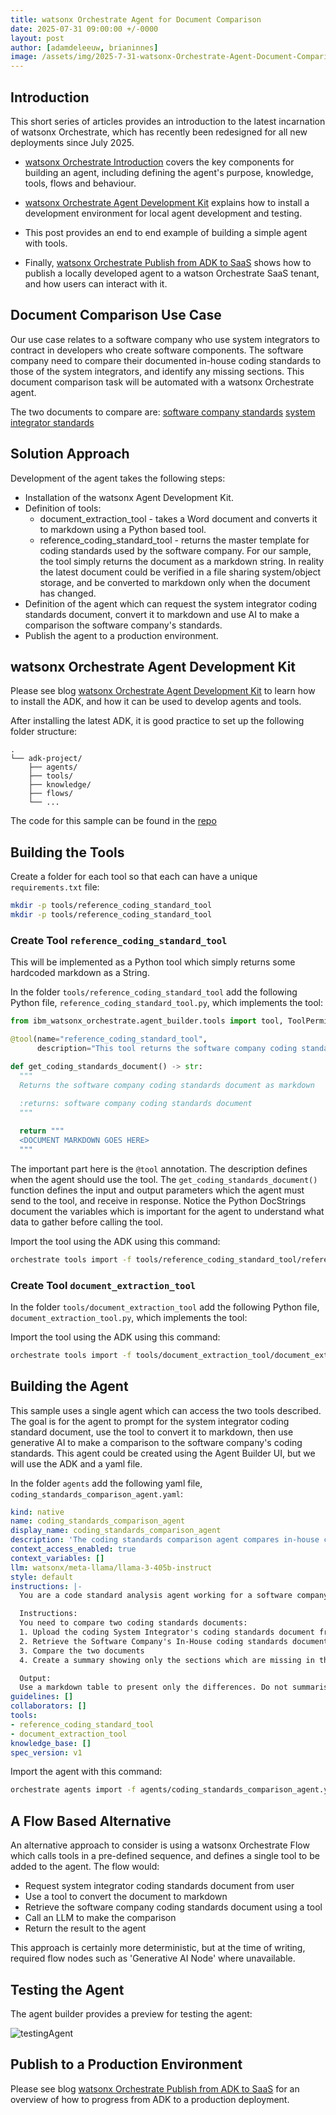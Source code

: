 ```yaml
---
title: watsonx Orchestrate Agent for Document Comparison
date: 2025-07-31 09:00:00 +/-0000
layout: post
author: [adamdeleeuw, brianinnes]
image: /assets/img/2025-7-31-watsonx-Orchestrate-Agent-Document-Comparison/watsonxassistant_lifecycle_1x1_16x9.jpeg
---
```


## Introduction

This short series of articles provides an introduction to the latest incarnation of watsonx Orchestrate, which has recently been redesigned for all new deployments since July 2025.

* [watsonx Orchestrate Introduction](https://deleeuw.me.uk/posts/watsonx-Orchestrate-Introduction/) covers the key components for building an agent, including defining the agent's purpose, knowledge, tools, flows and behaviour.

* [watsonx Orchestrate Agent Development Kit](https://deleeuw.me.uk/posts/watsonx-Orchestrate-Agent-Development-Toolkit) explains how to install a development environment for local agent development and testing.

* This post provides an end to end example of building a simple agent with tools.

* Finally, [watsonx Orchestrate Publish from ADK to SaaS](https://deleeuw.me.uk/posts/watsonx-Orchestrate-Publish-From-ADK-To-SaaS) shows how to publish a locally developed agent to a watson Orchestrate SaaS tenant, and how users can interact with it.


## Document Comparison Use Case

Our use case relates to a software company who use system integrators to contract in developers who create software components. The software company need to compare their documented in-house coding standards to those of the system integrators, and identify any missing sections. This document comparison task will be automated with a watsonx Orchestrate agent.

The two documents to compare are:
[software company standards](https://github.com/deleeuwblue/wxo_doc_comparison_agent/blob/main/data/pythonNamingConeventions_SoftwareCompany.docx)
[system integrator standards](https://github.com/deleeuwblue/wxo_doc_comparison_agent/blob/main/data/pythonNamingConeventions_SystemIntegrator.docx)

## Solution Approach

Development of the agent takes the following steps:

* Installation of the watsonx Agent Development Kit.
* Definition of tools:
  * document_extraction_tool - takes a Word document and converts it to markdown using a Python based tool.
  * reference_coding_standard_tool - returns the master template for coding standards used by the software company. For our sample, the tool simply returns the document as a markdown string. In reality the latest document could be verified in a file sharing system/object storage, and be converted to markdown only when the document has changed.
* Definition of the agent which can request the system integrator coding standards document, convert it to markdown and use AI to make a comparison the software company's standards.
* Publish the agent to a production environment.

## watsonx Orchestrate Agent Development Kit

Please see blog [watsonx Orchestrate Agent Development Kit](https://deleeuw.me.uk/posts/watsonx-Orchestrate-Agent-Development-Toolkit) to learn how to install the ADK, and how it can be used to develop agents and tools.

After installing the latest ADK, it is good practice to set up the following folder structure:

```
.
└── adk-project/
    ├── agents/
    ├── tools/
    ├── knowledge/
    ├── flows/
    └── ...
```

The code for this sample can be found in the [repo](https://github.com/deleeuwblue/wxo_doc_comparison_agent)

## Building the Tools

Create a folder for each tool so that each can have a unique `requirements.txt` file:

```sh
mkdir -p tools/reference_coding_standard_tool
mkdir -p tools/reference_coding_standard_tool
```

### Create Tool `reference_coding_standard_tool`

This will be implemented as a Python tool which simply returns some hardcoded markdown as a String.

In the folder `tools/reference_coding_standard_tool` add the following Python file, `reference_coding_standard_tool.py`, which implements the tool:

```python
from ibm_watsonx_orchestrate.agent_builder.tools import tool, ToolPermission

@tool(name="reference_coding_standard_tool", 
      description="This tool returns the software company coding standards document as markdown.", permission=ToolPermission.READ_ONLY)

def get_coding_standards_document() -> str:
  """
  Returns the software company coding standards document as markdown
  
  :returns: software company coding standards document
  """

  return """
  <DOCUMENT MARKDOWN GOES HERE>
  """
```

The important part here is the `@tool` annotation. The description defines when the agent should use the tool. The `get_coding_standards_document()` function defines the input and output parameters which the agent must send to the tool, and receive in response. Notice the Python DocStrings document the variables which is important for the agent to understand what data to gather before calling the tool.

Import the tool using the ADK using this command:

```sh
orchestrate tools import -f tools/reference_coding_standard_tool/reference_coding_standard_tool.py -k python
```

### Create Tool `document_extraction_tool`

In the folder `tools/document_extraction_tool` add the following Python file, `document_extraction_tool.py`, which implements the tool:

Import the tool using the ADK using this command:

```sh
orchestrate tools import -f tools/document_extraction_tool/document_extraction_tool.py -r tools/document_extraction_tool/requirements.txt -k python
```

## Building the Agent

This sample uses a single agent which can access the two tools described. The goal is for the agent to prompt for the system integrator coding standard document, use the tool to convert it to markdown, then use generative AI to make a comparison to the software company's coding standards. This agent could be created using the Agent Builder UI, but we will use the ADK and a yaml file.

In the folder `agents` add the following yaml file, `coding_standards_comparison_agent.yaml`:

```yaml
kind: native
name: coding_standards_comparison_agent
display_name: coding_standards_comparison_agent
description: 'The coding standards comparison agent compares in-house coding standards to those from a system integrator to determine if they are similar and highlight the differences.'
context_access_enabled: true
context_variables: []
llm: watsonx/meta-llama/llama-3-405b-instruct  
style: default
instructions: |-
  You are a code standard analysis agent working for a software company.

  Instructions:
  You need to compare two coding standards documents:
  1. Upload the coding System Integrator's coding standards document from the user and convert it to Markdown using the document_extraction_tool tool. Do not ask the user for the file, use the tool.
  2. Retrieve the Software Company's In-House coding standards document using the reference_coding_standard_tool tool. Do not ask the user for the file, use the tool.
  3. Compare the two documents
  4. Create a summary showing only the sections which are missing in the System Integrator's coding standards document

  Output:
  Use a markdown table to present only the differences. Do not summarise each document.
guidelines: []
collaborators: []
tools:
- reference_coding_standard_tool
- document_extraction_tool
knowledge_base: []
spec_version: v1
```

Import the agent with this command:

```sh
orchestrate agents import -f agents/coding_standards_comparison_agent.yaml
```

## A Flow Based Alternative

An alternative approach to consider is using a watsonx Orchestrate Flow which calls tools in a pre-defined sequence, and defines a single tool to be added to the agent. The flow would:

* Request system integrator coding standards document from user
* Use a tool to convert the document to markdown
* Retrieve the software company coding standards document using a tool
* Call an LLM to make the comparison
* Return the result to the agent

This approach is certainly more deterministic, but at the time of writing, required flow nodes such as 'Generative AI Node' where unavailable.

## Testing the Agent

The agent builder provides a preview for testing the agent:

![testingAgent](/assets/img/2025-7-31-watsonx-Orchestrate-Agent-Document-Comparison/testingAgent.png)

## Publish to a Production Environment

Please see blog [watsonx Orchestrate Publish from ADK to SaaS](https://deleeuw.me.uk/posts/watsonx-Orchestrate-Publish-From-ADK-To-SaaS) for an overview of how to progress from ADK to a production deployment.